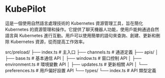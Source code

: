 # KubePilot

這是一個使用自然語言處理技術的 Kubernetes 資源管理工具，旨在簡化 Kubernetes 的資源管理和操作。它提供了聊天機器人功能，使用戶能夠通過自然語言與 Kubernetes 進行互動。用戶可以使用簡單的語句來查詢、創建、更新和刪除 Kubernetes 資源，從而提高工作效率。

src/preload/
  ├── index.ts            # 主入口
  ├── channels.ts         # 通道定義
  ├── apis/
  │   ├── base.ts         # 基本通信 API
  │   ├── window.ts       # 窗口控制 API
  │   ├── environment.ts  # 環境變數 API
  │   ├── updates.ts      # 更新相關 API
  │   └── preferences.ts  # 用戶偏好設置 API
  └── types/
      └── index.ts        # API 類型定義

